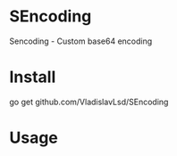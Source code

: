 # SEncoding
Sencoding - Custom base64 encoding 

# Install
go get github.com/VladislavLsd/SEncoding

# Usage
